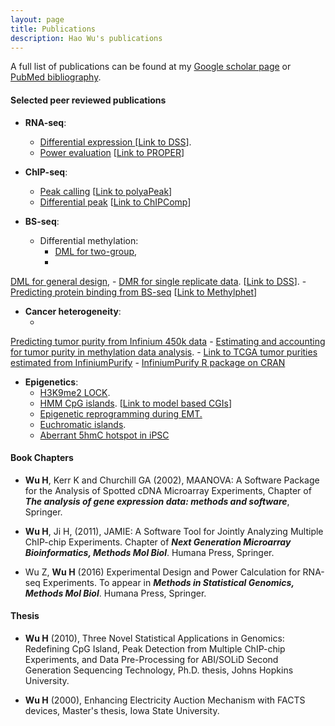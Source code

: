 ```yaml
---
layout: page
title: Publications
description: Hao Wu's publications
---
```


A full list of publications can be found at my
<a href="http://scholar.google.com/citations?user=tZuI7loAAAAJ&hl=en">Google scholar page</a>
or
<a href="http://www.ncbi.nlm.nih.gov/sites/myncbi/hao.wu.5/bibliography/47862678/public/?sort=date&direction=descending">PubMed bibliography</a>.
<p><p>



#### Selected peer reviewed publications
- **RNA-seq**:
	- <a href="http://www.ncbi.nlm.nih.gov/pubmed/23001152">Differential expression </a> [<a href="http://bioconductor.org/packages/release/bioc/html/DSS.html">Link to DSS</a>].
	- <a href="http://www.ncbi.nlm.nih.gov/pubmed/25273110">Power evaluation</a> [<a href="http://bioconductor.org/packages/release/bioc/html/PROPER.html">Link to PROPER</a>]

- **ChIP-seq**:
	- <a href="http://www.ncbi.nlm.nih.gov/pubmed/24608116">Peak calling</a>
[<a href="http://web1.sph.emory.edu/users/hwu30/software/polyaPeak.html">Link to polyaPeak</a>]
	- <a href="http://www.ncbi.nlm.nih.gov/pubmed/25682068">Differential peak</a>
[<a href="http://bioconductor.org/packages/devel/bioc/html/ChIPComp.html">Link to ChIPComp</a>]

- **BS-seq**:
	- Differential methylation: 
		- <a href="http://nar.oxfordjournals.org/lookup/pmid?view=long&pmid=24561809">DML for two-group</a>,
		- <a href="http://bioinformatics.oxfordjournals.org/content/early/2016/01/27/bioinformatics.btw026.abstract">
DML for general design</a>,
		- <a href="http://nar.oxfordjournals.org/content/early/2015/07/15/nar.gkv715.abstract">
DMR for single replicate data</a>.
 [<a href="http://bioconductor.org/packages/release/bioc/html/DSS.html">Link to DSS</a>].
		- <a href="http://www.ncbi.nlm.nih.gov/pubmed/25722376">Predicting protein binding from BS-seq</a>
[<a href="https://github.com/benliemory/Methylphet">Link to Methylphet</a>]

- **Cancer heterogeneity**:
	- <a href="http://www.ncbi.nlm.nih.gov/pubmed/?term=Predicting+tumor+purity+from+methylation+microarray+data">
Predicting tumor purity from Infinium 450k data</a>
	- <a href="https://genomebiology.biomedcentral.com/articles/10.1186/s13059-016-1143-5">
Estimating and accounting for tumor purity in methylation data analysis</a>.
		- <a href="https://zenodo.org/record/253193#.WMC8-3iZ6bk">Link to TCGA tumor purities estimated from InfiniumPurify</a>
		- <a href="https://cran.r-project.org/web/packages/InfiniumPurify/index.html">InfiniumPurify R package on CRAN</a>

- **Epigenetics**:
	- <a href="http://www.ncbi.nlm.nih.gov/pubmed/19151716">H3K9me2 LOCK</a>.
	- <a href="http://www.ncbi.nlm.nih.gov/pubmed/20212320">HMM CpG islands</a>.
[<a href="http://web1.sph.emory.edu/users/hwu30/software/makeCGI/index.html">Link to model based CGIs</a>]
	- <a href="http://www.ncbi.nlm.nih.gov/pubmed/21725293">Epigenetic reprogramming during EMT.</a>
	- <a href="http://www.ncbi.nlm.nih.gov/pubmed/23102236">Euchromatic islands</a>.
	- <a href="http://www.ncbi.nlm.nih.gov/pubmed/23685628">Aberrant 5hmC hotspot in iPSC</a>


#### Book Chapters
- **Wu H**, Kerr K and Churchill GA (2002), MAANOVA:
 A Software Package for the Analysis of Spotted cDNA Microarray Experiments, 
    Chapter of <i><b> The analysis of gene expression data: methods and software</i></b>, Springer.
    
- <b>Wu H</b>, Ji H, (2011), JAMIE: A Software Tool for Jointly Analyzing Multiple ChIP-chip Experiments.
Chapter of <i><b>Next Generation Microarray Bioinformatics, Methods Mol Biol</b></i>. Humana Press, Springer.

- Wu Z, <b>Wu H</b> (2016) Experimental Design and Power Calculation for RNA-seq Experiments.
To appear in <b><i>Methods in Statistical Genomics, Methods Mol Biol</i></b>. Humana Press, Springer.

#### Thesis
- <b> Wu H</b> (2010), Three Novel Statistical Applications in Genomics: Redefining CpG Island,
  Peak Detection from Multiple ChIP-chip Experiments, and Data Pre-Processing for ABI/SOLiD
  Second Generation Sequencing Technology, Ph.D. thesis, Johns Hopkins University.

- <b> Wu H</b> (2000), Enhancing Electricity Auction Mechanism with FACTS devices,
  Master's thesis, Iowa State University.
